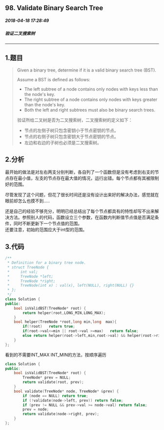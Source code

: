 ## 98. Validate Binary Search Tree
##### 2018-04-18 17:28:49
##### 验证二叉搜索树
***
## 1.题目
>Given a binary tree, determine if it is a valid binary search tree (BST).
>
>Assume a BST is defined as follows:
>
>- The left subtree of a node contains only nodes with keys less than the node's key.
>- The right subtree of a node contains only nodes with keys greater than the node's key.
>- Both the left and right subtrees must also be binary search trees.  
>
>验证所给二叉树是否为二叉搜索树，二叉搜索树的定义如下：
>- 节点的左侧子树只包含密钥小于节点密钥的节点。
>- 节点的右侧子树只包含密钥大于节点密钥的节点。
>- 左边和右边的子树也必须是二叉搜索树。
## 2.分析
最开始的做法是对左右两支分别判断，各自列了一个函数但是没有考虑到右支的节点存在最小值，左支的节点存在最大值的情况，运行出错。每个节点都有其被限制好的范围。

尽管发现了这个问题，但花了很长时间还是没有设计出来好的解决办法，感觉就在眼前却怎么也摸不到.....  

还是自己的经验不够充分，明明已经总结出了每个节点都具有的特性却写不出来解决方法。参照别人的代码，函数设立三个参数，在函数内判断值节点值是否满足条件，同时不断更新下一个节点值的范围。  
还要注意，初始的范围应大于int型的范围。

## 3.代码
```cpp
/**
 * Definition for a binary tree node.
 * struct TreeNode {
 *     int val;
 *     TreeNode *left;
 *     TreeNode *right;
 *     TreeNode(int x) : val(x), left(NULL), right(NULL) {}
 * };
 */
class Solution {
public:
    bool isValidBST(TreeNode* root) {
        return helper(root,LONG_MIN,LONG_MAX);
    }
    bool helper(TreeNode *root,long min,long  max){
        if(!root)   return true;
        if(root->val<=min || root->val >=max)   return false;
        else return helper(root->left,min,root->val) && helper(root->right,root->val,max);
    }
};
```
看到的不需要INT_MAX INT_MIN的方法，按顺序遍历
```cpp
class Solution {
public:
    bool isValidBST(TreeNode* root) {
        TreeNode* prev = NULL;
        return validate(root, prev);
    }
    bool validate(TreeNode* node, TreeNode* &prev) {
        if (node == NULL) return true;
        if (!validate(node->left, prev)) return false;
        if (prev != NULL && prev->val >= node->val) return false;
        prev = node;
        return validate(node->right, prev);
    }
};
```
